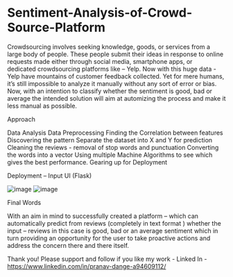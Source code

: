 # Sentiment-Analysis-of-Crowd-Source-Platform

Crowdsourcing involves seeking knowledge, goods, or services from a large body of people. These people submit their ideas in response to online requests made either through social media, smartphone apps, or dedicated crowdsourcing platforms like – Yelp.
Now with this huge data - Yelp have mountains of customer feedback collected. Yet for mere humans, it’s still impossible to analyze it manually without any sort of error or bias.
Now, with an intention to classify whether the sentiment is good, bad or average the intended solution will aim at automizing the process and make it less manual as possible.

Approach 

Data Analysis
Data Preprocessing 
Finding the Correlation between features
Discovering the pattern
 Separate the dataset into X and Y for prediction
Cleaning the reviews - removal of stop words and punctuation
Converting the words into a vector
Using multiple Machine Algorithms to see which gives the best performance.
Gearing up for Deployment

Deployment – Input UI (Flask)

![image](https://user-images.githubusercontent.com/75486718/126133513-d072d2ff-51d2-4c9e-b66f-68c2f036543e.png)
![image](https://user-images.githubusercontent.com/75486718/126133541-3c185372-ec13-41aa-a644-6fea2a9f5e80.png)

Final Words

With an aim in mind to successfully created a platform – which can automatically predict from reviews (completely in text format ) whether the input – reviews in this case is good, bad or an average sentiment which in turn providing an opportunity for the user to take proactive actions and address the concern there and there itself.

Thank you! Please support and follow if you like my work - 
Linked In - https://www.linkedin.com/in/pranav-dange-a94609112/




